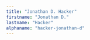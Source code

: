 ```yaml
---
title: "Jonathan D. Hacker"
firstname: "Jonathan D."
lastname: "Hacker"
alphaname: "hacker-jonathan-d"
---
```

